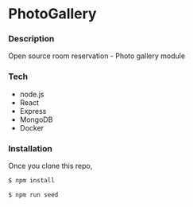 # PhotoGallery

### Description
Open source room reservation - Photo gallery module

### Tech

* node.js
* React
* Express
* MongoDB
* Docker

### Installation

Once you clone this repo,

```sh
$ npm install

$ npm run seed
```
